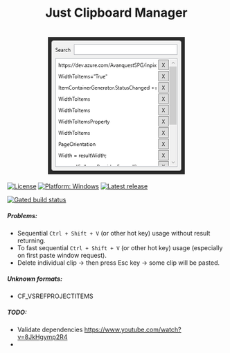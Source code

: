 <h1 align="center">
  Just Clipboard Manager
</h1>
<h1 align="center">
  <img src=".attachments/paste-window.png" alt="Paste Window" align="center" />
</h1>

[![License](https://img.shields.io/github/license/Tum4ik/just-clipboard-manager)](LICENSE)
[![Platform: Windows](https://img.shields.io/badge/Platform-Windows-%23373737)]()
[![Latest release](https://img.shields.io/github/v/release/Tum4ik/just-clipboard-manager)](https://github.com/Tum4ik/just-clipboard-manager/releases)

[![Gated build status](https://github.com/Tum4ik/just-clipboard-manager/actions/workflows/gated.yml/badge.svg)](https://github.com/Tum4ik/just-clipboard-manager/actions/workflows/gated.yml)

##### Problems:
- Sequential `Ctrl + Shift + V` (or other hot key) usage without result returning.
- To fast sequential `Ctrl + Shift + V` (or other hot key) usage (especially on first paste window request).
- Delete individual clip -> then press Esc key -> some clip will be pasted.

##### Unknown formats:
- CF_VSREFPROJECTITEMS

##### TODO:
- Validate dependencies https://www.youtube.com/watch?v=8JkHgymp2R4
- 
